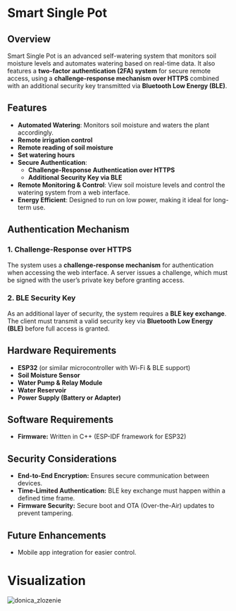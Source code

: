 # Smart Single Pot

## Overview
Smart Single Pot is an advanced self-watering system that monitors soil moisture levels and automates watering based on real-time data. It also features a **two-factor authentication (2FA) system** for secure remote access, using a **challenge-response mechanism over HTTPS** combined with an additional security key transmitted via **Bluetooth Low Energy (BLE)**.

## Features
- **Automated Watering**: Monitors soil moisture and waters the plant accordingly.
- **Remote irrigation control**
- **Remote reading of soil moisture**
- **Set watering hours**
- **Secure Authentication**:
  - **Challenge-Response Authentication over HTTPS**
  - **Additional Security Key via BLE**
- **Remote Monitoring & Control**: View soil moisture levels and control the watering system from a web interface.
- **Energy Efficient**: Designed to run on low power, making it ideal for long-term use.

## Authentication Mechanism
### 1. Challenge-Response over HTTPS
The system uses a **challenge-response mechanism** for authentication when accessing the web interface. A server issues a challenge, which must be signed with the user’s private key before granting access.

### 2. BLE Security Key
As an additional layer of security, the system requires a **BLE key exchange**. The client must transmit a valid security key via **Bluetooth Low Energy (BLE)** before full access is granted.

## Hardware Requirements
- **ESP32** (or similar microcontroller with Wi-Fi & BLE support)
- **Soil Moisture Sensor**
- **Water Pump & Relay Module**
- **Water Reservoir**
- **Power Supply (Battery or Adapter)**

## Software Requirements
- **Firmware:** Written in C++ (ESP-IDF framework for ESP32)

## Security Considerations
- **End-to-End Encryption:** Ensures secure communication between devices.
- **Time-Limited Authentication:** BLE key exchange must happen within a defined time frame.
- **Firmware Security:** Secure boot and OTA (Over-the-Air) updates to prevent tampering.

## Future Enhancements
- Mobile app integration for easier control.

# Visualization
![donica_zlozenie](https://github.com/user-attachments/assets/93a9ee72-55b2-4223-8f34-9c982b7d83b5)

